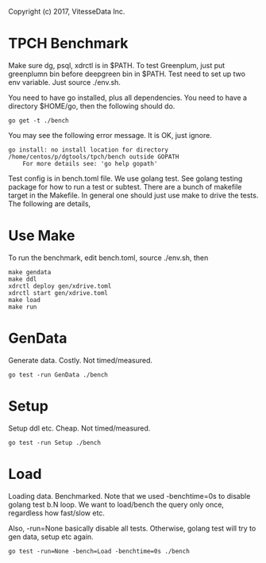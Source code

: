 Copyright (c) 2017, VitesseData Inc.  

# TPCH Benchmark
Make sure dg, psql, xdrctl is in $PATH.   To test Greenplum, just
put greenplumn bin before deepgreen bin in $PATH.   Test need to 
set up two env variable.   Just source ./env.sh.

You need to have go installed, plus all dependencies.  You need to
have a directory $HOME/go, then the following should do.
```
go get -t ./bench
```
You may see the following error message.  It is OK, just ignore. 
```
go install: no install location for directory /home/centos/p/dgtools/tpch/bench outside GOPATH
	For more details see: 'go help gopath'

```

Test config is in bench.toml file.  We use golang test.  See golang 
testing package for how to run a test or subtest. There are a bunch 
of makefile target in the Makefile.  In general one should
just use make to drive the tests.   The following are details,

# Use Make
To run the benchmark, edit bench.toml, source ./env.sh, then
```
make gendata
make ddl
xdrctl deploy gen/xdrive.toml
xdrctl start gen/xdrive.toml
make load
make run
```

# GenData
Generate data.   Costly.   Not timed/measured.
```
go test -run GenData ./bench
```

# Setup
Setup ddl etc.   Cheap.    Not timed/measured.
```
go test -run Setup ./bench
```

# Load
Loading data.   Benchmarked.   Note that we used -benchtime=0s
to disable golang test b.N loop.   We want to load/bench the 
query only once, regardless how fast/slow etc.  

Also, -run=None basically disable all tests.   Otherwise, golang
test will try to gen data, setup etc again.

```
go test -run=None -bench=Load -benchtime=0s ./bench 
```

